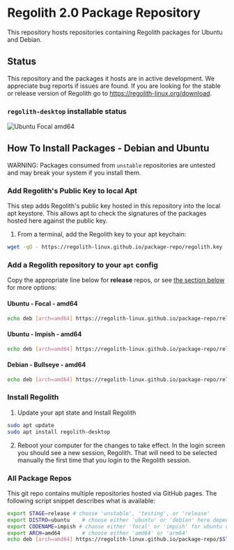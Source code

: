 # Regolith 2.0 Package Repository

This repository hosts repositories containing Regolith packages for Ubuntu and Debian.  

## Status

This repository and the packages it hosts are in active development.  We appreciate bug reports if issues are found.  If you are looking for the stable or release version of Regolith go to https://regolith-linux.org/download.

### `regolith-desktop` installable status

![Ubuntu Focal amd64](https://github.com/regolith-linux/package-repo/actions/workflows/test-desktop-installable.yml/badge.svg)


## How To Install Packages - Debian and Ubuntu

WARNING: Packages consumed from `unstable` repositories are untested and may break your system if you install them.
### Add Regolith's Public Key to local Apt

This step adds Regolith's public key hosted in this repository into the local apt keystore.  This allows apt to check the signatures of the packages hosted here against the public key.

1. From a terminal, add the Regolith key to your apt keychain:

```bash
wget -qO - https://regolith-linux.github.io/package-repo/regolith.key | sudo apt-key add -
```

### Add a Regolith repository to your `apt` config

Copy the appropriate line below for **release** repos, or see [the section below](#all-package-repos) for more options:

#### Ubuntu - Focal - amd64

```bash
echo deb [arch=amd64] https://regolith-linux.github.io/package-repo/release/ubuntu/focal/amd64 focal main | sudo tee /etc/apt/sources.list.d/regolith.list
```

#### Ubuntu - Impish - amd64

```bash
echo deb [arch=amd64] https://regolith-linux.github.io/package-repo/release/ubuntu/impish/amd64 impish main | sudo tee /etc/apt/sources.list.d/regolith.list
```

#### Debian - Bullseye - amd64

```bash
echo deb [arch=amd64] https://regolith-linux.github.io/package-repo/release/debian/bullseye/amd64 bullseye main | sudo tee /etc/apt/sources.list.d/regolith.list
```

### Install Regolith

1. Update your apt state and Install Regolith

```bash
sudo apt update
sudo apt install regolith-desktop
```

2. Reboot your computer for the changes to take effect.  In the login screen you should see a new session, Regolith.  That will need to be selected manually the first time that you login to the Regolith session.


### All Package Repos

This git repo contains multiple repositories hosted via GitHub pages.  The following script snippet describes what is available:

```bash
export STAGE=release # choose 'unstable', 'testing', or 'release'
export DISTRO=ubuntu    # choose either 'ubuntu' or 'debian' here depending on system installing into
export CODENAME=impish # choose either 'focal' or 'impish' for ubuntu or 'bullseye' for debian
export ARCH=amd64       # choose either 'amd64' or 'arm64'
echo deb [arch=amd64] https://regolith-linux.github.io/package-repo/$STAGE/$DISTRO/$CODENAME/$ARCH $CODENAME main | sudo tee /etc/apt/sources.list.d/regolith.list
```
